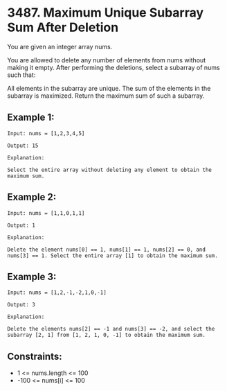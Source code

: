 # 3487. Maximum Unique Subarray Sum After Deletion

You are given an integer array nums.

You are allowed to delete any number of elements from nums without making it empty. After performing the deletions, select a subarray of nums such that:

All elements in the subarray are unique.
The sum of the elements in the subarray is maximized.
Return the maximum sum of such a subarray.

## Example 1:

```
Input: nums = [1,2,3,4,5]

Output: 15

Explanation:

Select the entire array without deleting any element to obtain the maximum sum.
```

## Example 2:

```
Input: nums = [1,1,0,1,1]

Output: 1

Explanation:

Delete the element nums[0] == 1, nums[1] == 1, nums[2] == 0, and nums[3] == 1. Select the entire array [1] to obtain the maximum sum.
```

## Example 3:

```
Input: nums = [1,2,-1,-2,1,0,-1]

Output: 3

Explanation:

Delete the elements nums[2] == -1 and nums[3] == -2, and select the subarray [2, 1] from [1, 2, 1, 0, -1] to obtain the maximum sum.
```

## Constraints:

- 1 <= nums.length <= 100
- -100 <= nums[i] <= 100
